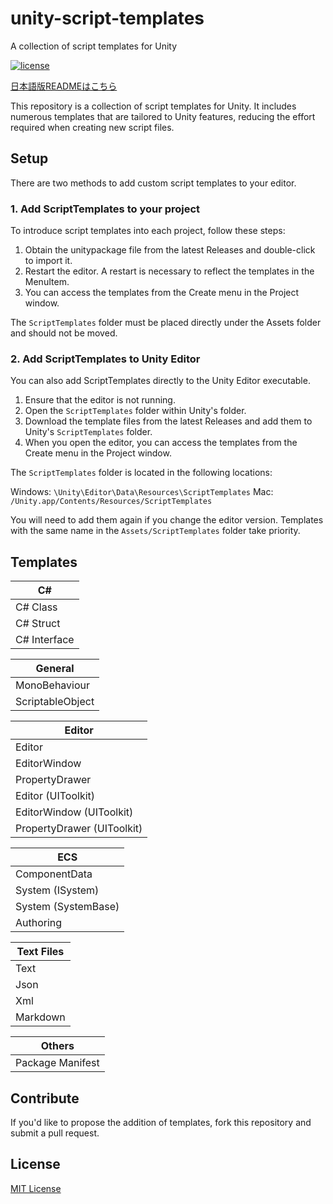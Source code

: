 # unity-script-templates
 A collection of script templates for Unity

[![license](https://img.shields.io/badge/LICENSE-MIT-green.svg)](LICENSE)

[日本語版READMEはこちら](README_JP.md)

This repository is a collection of script templates for Unity. It includes numerous templates that are tailored to Unity features, reducing the effort required when creating new script files.

## Setup

There are two methods to add custom script templates to your editor.

### 1. Add ScriptTemplates to your project

To introduce script templates into each project, follow these steps:

1. Obtain the unitypackage file from the latest Releases and double-click to import it.
2. Restart the editor. A restart is necessary to reflect the templates in the MenuItem.
3. You can access the templates from the Create menu in the Project window.

The `ScriptTemplates` folder must be placed directly under the Assets folder and should not be moved.

### 2. Add ScriptTemplates to Unity Editor

You can also add ScriptTemplates directly to the Unity Editor executable.

1. Ensure that the editor is not running.
2. Open the `ScriptTemplates` folder within Unity's folder.
3. Download the template files from the latest Releases and add them to Unity's `ScriptTemplates` folder.
4. When you open the editor, you can access the templates from the Create menu in the Project window.

The `ScriptTemplates` folder is located in the following locations:

Windows: `\Unity\Editor\Data\Resources\ScriptTemplates`
Mac: `/Unity.app/Contents/Resources/ScriptTemplates`

You will need to add them again if you change the editor version. Templates with the same name in the `Assets/ScriptTemplates` folder take priority.

## Templates

| C# |
| - |
| C# Class |
| C# Struct |
| C# Interface |

| General |
| - |
| MonoBehaviour |
| ScriptableObject |

| Editor |
| - |
| Editor |
| EditorWindow |
| PropertyDrawer |
| Editor (UIToolkit) |
| EditorWindow (UIToolkit) |
| PropertyDrawer (UIToolkit) |

| ECS |
| - |
| ComponentData |
| System (ISystem) |
| System (SystemBase) |
| Authoring |

| Text Files |
| - |
| Text |
| Json |
| Xml |
| Markdown |

| Others |
| - |
| Package Manifest |

## Contribute

If you'd like to propose the addition of templates, fork this repository and submit a pull request.

## License

[MIT License](LICENSE)
